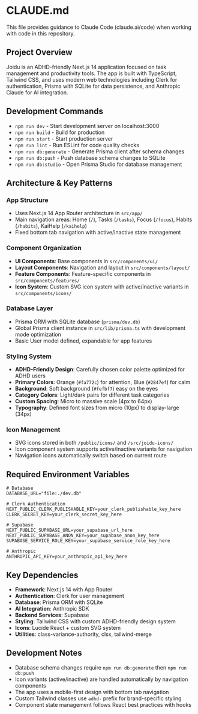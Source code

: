 # CLAUDE.md

This file provides guidance to Claude Code (claude.ai/code) when working with code in this repository.

## Project Overview

Joidu is an ADHD-friendly Next.js 14 application focused on task management and productivity tools. The app is built with TypeScript, Tailwind CSS, and uses modern web technologies including Clerk for authentication, Prisma with SQLite for data persistence, and Anthropic Claude for AI integration.

## Development Commands

- `npm run dev` - Start development server on localhost:3000
- `npm run build` - Build for production
- `npm run start` - Start production server
- `npm run lint` - Run ESLint for code quality checks
- `npm run db:generate` - Generate Prisma client after schema changes
- `npm run db:push` - Push database schema changes to SQLite
- `npm run db:studio` - Open Prisma Studio for database management

## Architecture & Key Patterns

### App Structure
- Uses Next.js 14 App Router architecture in `src/app/`
- Main navigation areas: Home (`/`), Tasks (`/tasks`), Focus (`/focus`), Habits (`/habits`), KaiHelp (`/kaihelp`)
- Fixed bottom tab navigation with active/inactive state management

### Component Organization
- **UI Components**: Base components in `src/components/ui/`
- **Layout Components**: Navigation and layout in `src/components/layout/`
- **Feature Components**: Feature-specific components in `src/components/features/`
- **Icon System**: Custom SVG icon system with active/inactive variants in `src/components/icons/`

### Database Layer
- Prisma ORM with SQLite database (`prisma/dev.db`)
- Global Prisma client instance in `src/lib/prisma.ts` with development mode optimization
- Basic User model defined, expandable for app features

### Styling System
- **ADHD-Friendly Design**: Carefully chosen color palette optimized for ADHD users
- **Primary Colors**: Orange (`#fa772c`) for attention, Blue (`#2847ef`) for calm
- **Background**: Soft background (`#fefbf7`) easy on the eyes
- **Category Colors**: Light/dark pairs for different task categories
- **Custom Spacing**: Micro to massive scale (4px to 64px)
- **Typography**: Defined font sizes from micro (10px) to display-large (34px)

### Icon Management
- SVG icons stored in both `/public/icons/` and `/src/joidu-icons/`
- Icon component system supports active/inactive variants for navigation
- Navigation icons automatically switch based on current route

## Required Environment Variables

```env
# Database
DATABASE_URL="file:./dev.db"

# Clerk Authentication
NEXT_PUBLIC_CLERK_PUBLISHABLE_KEY=your_clerk_publishable_key_here
CLERK_SECRET_KEY=your_clerk_secret_key_here

# Supabase
NEXT_PUBLIC_SUPABASE_URL=your_supabase_url_here
NEXT_PUBLIC_SUPABASE_ANON_KEY=your_supabase_anon_key_here
SUPABASE_SERVICE_ROLE_KEY=your_supabase_service_role_key_here

# Anthropic
ANTHROPIC_API_KEY=your_anthropic_api_key_here
```

## Key Dependencies

- **Framework**: Next.js 14 with App Router
- **Authentication**: Clerk for user management
- **Database**: Prisma ORM with SQLite
- **AI Integration**: Anthropic SDK
- **Backend Services**: Supabase
- **Styling**: Tailwind CSS with custom ADHD-friendly design system
- **Icons**: Lucide React + custom SVG system
- **Utilities**: class-variance-authority, clsx, tailwind-merge

## Development Notes

- Database schema changes require `npm run db:generate` then `npm run db:push`
- Icon variants (active/inactive) are handled automatically by navigation components
- The app uses a mobile-first design with bottom tab navigation
- Custom Tailwind classes use `adhd-` prefix for brand-specific styling
- Component state management follows React best practices with hooks
